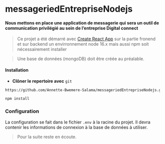 # <h1>messageriedEntrepriseNodejs</h1>
#### Nous  mettons en place une application de messagerie qui sera un outil de communication privilégié au sein de l’entreprise Digital connect</p>


> Ce projet a été démarré avec [Create React App](https://github.com/facebook/create-react-app) sur la partie fronend et sur backend un envirronnement node 16.x mais aussi npm soit nécessairement installer

> Une base de données (mongoDB) doit être créée au préalable.

<h4>Installation</h4>


* __Clôner le repertoire avec__ ```git```


```bash
https://github.com/Annette-Bwemere-Salama/messageriedEntrepriseNodejs.git
```

```bash
npm install
```
### Configuration

La configuration se fait dans le fichier ```.env``` à la racine du projet. Il devra contenir les informations de connexion à la base de données à utiliser.

>Pour la suite reste en écoute.